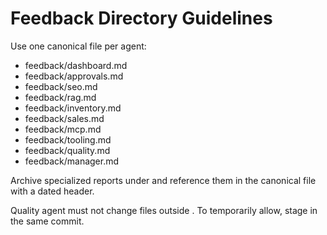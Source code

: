 # Feedback Directory Guidelines

Use one canonical file per agent:
- feedback/dashboard.md
- feedback/approvals.md
- feedback/seo.md
- feedback/rag.md
- feedback/inventory.md
- feedback/sales.md
- feedback/mcp.md
- feedback/tooling.md
- feedback/quality.md
- feedback/manager.md

Archive specialized reports under  and reference them in the canonical file with a dated header.

Quality agent must not change files outside .
To temporarily allow, stage  in the same commit.
